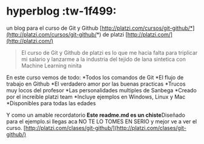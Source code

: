 # hyperblog :tw-1f499:
un blog  para el curso de Git y Github [http://platzi.com/cursos/git-github/*](http://platzi.com/cursos/git-github/*) de platzi [http://platzi.com/](http://platzi.com/)
>El curso de  Git y Github de platzi es lo que me hacia falta  para triplicar mi salario y lanzarme a la industria del tejido de lana sintetica con Machine
Learning
>ninita  



En este curso vemos de todo:
*Todos los comandos de Git
*El flujo de trabajo en Github
*El verdadero amor por las buenas practicas 
*Trucos muy locos del profesor 
*Las personalidades multiples de Sanbega
*Creado por el increible platzi team
*Incluye ejemplos en Windows, Linux y Mac 
*Disponibles para todas las edades 

Y como un amable recordatorio **Este readme.md es un chiste**Diseñado para el ejemplo.si llegas aca NO TE LO TOMES EN SERIO y mejor ve a ver el curso. [http://platzi.com/clases/git-github/](http://platzi.com/clases/git-github/)
